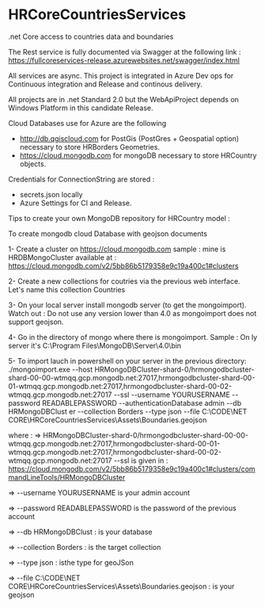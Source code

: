 # HRCoreCountriesServices
.net Core access to countries data and boundaries

The Rest service is fully documented via Swagger at the following link :
https://fullcoreservices-release.azurewebsites.net/swagger/index.html

All services are async.
This project is integrated in Azure Dev ops for Continuous integration and Release and continous delivery.

All projects are in .net Standard 2.0 but the WebApiProject depends on Windows Platform in this candidate Release.

Cloud Databases use for Azure are the following
- http://db.qgiscloud.com for PostGis (PostGres + Geospatial option) necessary to store HRBorders Geometries.
- https://cloud.mongodb.com for mongoDB necessary to store HRCountry objects.


Credentials for ConnectionString are stored :
- secrets.json locally
- Azure Settings for CI and Release.

Tips to create your own MongoDB repository for HRCountry model :

To create mongodb cloud Database with geojson documents

1- Create a cluster on https://cloud.mongodb.com
sample : mine is HRDBMongoCluster available at : https://cloud.mongodb.com/v2/5bb86b5179358e9c19a400c1#clusters

2- Create a new collections for coutries via the previous web interface. Let's name this collection Countries

3- On your local server install mongodb server (to get the mongoimport). Watch out : Do not use any version lower than 4.0 as mongoimport does not support geojson.

4- Go in the directory of mongo where there is mongoimport. 
Sample : On ly server it's C:\Program Files\MongoDB\Server\4.0\bin

5- To import lauch in powershell on your server in the previous directory: 
./mongoimport.exe --host HRMongoDBCluster-shard-0/hrmongodbcluster-shard-00-00-wtmqq.gcp.mongodb.net:27017,hrmongodbcluster-shard-00-01-wtmqq.gcp.mongodb.net:27017,hrmongodbcluster-shard-00-02-wtmqq.gcp.mongodb.net:27017 --ssl --username YOURUSERNAME --password READABLEPASSWORD --authenticationDatabase admin --db HRMongoDBClust
er --collection Borders --type json --file C:\CODE\NET CORE\HRCoreCountriesServices\Assets\Boundaries.geojson

where : 
=> HRMongoDBCluster-shard-0/hrmongodbcluster-shard-00-00-wtmqq.gcp.mongodb.net:27017,hrmongodbcluster-shard-00-01-wtmqq.gcp.mongodb.net:27017,hrmongodbcluster-shard-00-02-wtmqq.gcp.mongodb.net:27017 --ssl is given in :
https://cloud.mongodb.com/v2/5bb86b5179358e9c19a400c1#clusters/commandLineTools/HRMongoDBCluster

=> --username YOURUSERNAME is your admin account

=> --password READABLEPASSWORD is the password of the previous account

=> --db HRMongoDBClust : is your database

=> --collection Borders : is the target collection

=> --type json : isthe type for geoJSon

=> --file C:\CODE\NET CORE\HRCoreCountriesServices\Assets\Boundaries.geojson : is your geojson








